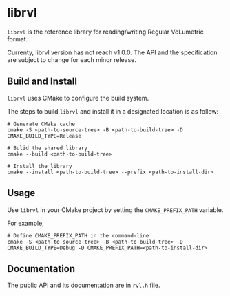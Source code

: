 # librvl

`librvl` is the reference library for reading/writing Regular VoLumetric format.

Currenty, librvl version has not reach v1.0.0. The API and the specification are
subject to change for each minor release.

## Build and Install

`librvl` uses CMake to configure the build system.

The steps to build `librvl` and install it in a designated location is as follow:

```shell
# Generate CMake cache
cmake -S <path-to-source-tree> -B <path-to-build-tree> -D CMAKE_BUILD_TYPE=Release

# Bulid the shared library
cmake --build <path-to-build-tree>

# Install the library
cmake --install <path-to-build-tree> --prefix <path-to-install-dir>
```

## Usage

Use `librvl` in your CMake project by setting the `CMAKE_PREFIX_PATH` variable.

For example,

```shell
# Define CMAKE_PREFIX_PATH in the command-line
cmake -S <path-to-source-tree> -B <path-to-build-tree> -D CMAKE_BUILD_TYPE=Debug -D CMAKE_PREFIX_PATH=<path-to-install-dir>
```

## Documentation

The public API and its documentation are in `rvl.h` file.
